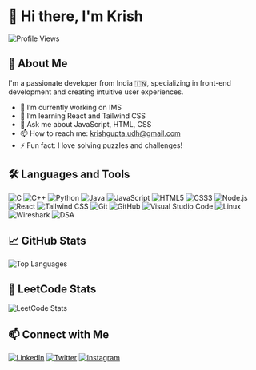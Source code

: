 # 👋 Hi there, I'm Krish

![Profile Views](https://komarev.com/ghpvc/?username=developer-krish&color=blue)

## 🚀 About Me

I'm a passionate developer from India 🇮🇳, specializing in front-end development and creating intuitive user experiences.

- 🔭 I’m currently working on IMS
- 🌱 I’m learning React and Tailwind CSS
- 💬 Ask me about JavaScript, HTML, CSS
- 📫 How to reach me: [krishgupta.udh@gmail.com](mailto:krishgupta.udh@gmail.com)
- ⚡ Fun fact: I love solving puzzles and challenges!

## 🛠️ Languages and Tools

![C](https://img.shields.io/badge/C-%2300599C.svg?&style=for-the-badge&logo=c&logoColor=white)
![C++](https://img.shields.io/badge/C++-%2300599C.svg?&style=for-the-badge&logo=c%2B%2B&logoColor=white)
![Python](https://img.shields.io/badge/Python-%233776AB.svg?&style=for-the-badge&logo=python&logoColor=white)
![Java](https://img.shields.io/badge/Java-%23007396.svg?&style=for-the-badge&logo=java&logoColor=white)
![JavaScript](https://img.shields.io/badge/JavaScript-%23F7DF1E.svg?&style=for-the-badge&logo=javascript&logoColor=black)
![HTML5](https://img.shields.io/badge/HTML5-%23E34F26.svg?&style=for-the-badge&logo=html5&logoColor=white)
![CSS3](https://img.shields.io/badge/CSS3-%231572B6.svg?&style=for-the-badge&logo=css3&logoColor=white)
![Node.js](https://img.shields.io/badge/Node.js-339933?style=for-the-badge&logo=nodedotjs&logoColor=white)
![React](https://img.shields.io/badge/React-%2361DAFB.svg?&style=for-the-badge&logo=react&logoColor=black)
![Tailwind CSS](https://img.shields.io/badge/Tailwind_CSS-%2338B2AC.svg?&style=for-the-badge&logo=tailwind-css&logoColor=white)
![Git](https://img.shields.io/badge/Git-%23F05032.svg?&style=for-the-badge&logo=git&logoColor=white)
![GitHub](https://img.shields.io/badge/GitHub-%23121011.svg?&style=for-the-badge&logo=github&logoColor=white)
![Visual Studio Code](https://img.shields.io/badge/VS%20Code-%23007ACC.svg?&style=for-the-badge&logo=visual-studio-code&logoColor=white)
![Linux](https://img.shields.io/badge/Linux-%23FCC624.svg?&style=for-the-badge&logo=linux&logoColor=black)
![Wireshark](https://img.shields.io/badge/Wireshark-Network%20Analyzer-1679A7?style=for-the-badge&logo=wireshark&logoColor=white)
![DSA](https://img.shields.io/badge/DSA-Data%20Structures%20%26%20Algorithms-800080?style=for-the-badge&logo=code&logoColor=white)

## 📈 GitHub Stats

![Top Languages](https://github-readme-stats.vercel.app/api/top-langs/?username=developer-krish&layout=compact&theme=radical)

## 🧠 LeetCode Stats

![LeetCode Stats](https://leetcard.jacoblin.cool/krishgupta_21?ext=contest&theme=dark)

## 📫 Connect with Me

[![LinkedIn](https://img.shields.io/badge/-LinkedIn-0A66C2?logo=linkedin&logoColor=white)](https://www.linkedin.com/in/krish-gupta-19104a1b5//)
[![Twitter](https://img.shields.io/badge/-Twitter-1DA1F2?logo=twitter&logoColor=white)](https://x.com/Krishhgupta21)
[![Instagram](https://img.shields.io/badge/-Instagram-E4405F?logo=instagram&logoColor=white)](https://www.instagram.com/krishhgupta_/)

